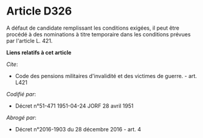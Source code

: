 # Article D326

A défaut de candidate remplissant les conditions exigées, il peut être procédé à des nominations à titre temporaire dans les
conditions prévues par l'article L. 421.

**Liens relatifs à cet article**

_Cite_:

  - Code des pensions militaires d'invalidité et des victimes de guerre. - art. L421

_Codifié par_:

  - Décret n°51-471 1951-04-24 JORF 28 avril 1951

_Abrogé par_:

  - Décret n°2016-1903 du 28 décembre 2016 - art. 4
